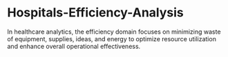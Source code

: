 # Hospitals-Efficiency-Analysis
In healthcare analytics, the efficiency domain focuses on minimizing waste of equipment, supplies, ideas, and energy to optimize resource utilization and enhance overall operational effectiveness.
